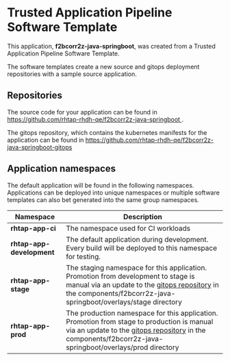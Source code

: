 # Trusted Application Pipeline Software Template

This application, **f2bcorr2z-java-springboot**, was created from a Trusted Application Pipeline Software Template.

The software templates create a new source and gitops deployment repositories with a sample source application. 

## Repositories

The source code for your application can be found in [https://github.com/rhtap-rhdh-qe/f2bcorr2z-java-springboot ](https://github.com/rhtap-rhdh-qe/f2bcorr2z-java-springboot ).
 
The gitops repository, which contains the kubernetes manifests for the application can be found in 
[https://github.com/rhtap-rhdh-qe/f2bcorr2z-java-springboot-gitops ](https://github.com/rhtap-rhdh-qe/f2bcorr2z-java-springboot-gitops ) 

## Application namespaces 

The default application will be found in the following namespaces. Applications can be deployed into unique namespaces or multiple software templates can also bet generated into the same group namespaces.  

|  Namespace   |  Description   |  
| -------- | -------- |
| **rhtap-app-ci** | The namespace used for CI workloads |
| **rhtap-app-development** | The default application during development. Every build will be deployed to this namespace for testing. |
| **rhtap-app-stage** | The staging namespace for this application. Promotion from development to stage is manual via an update to the [gitops repository](https://github.com/rhtap-rhdh-qe/f2bcorr2z-java-springboot-gitops ) in the components/f2bcorr2z-java-springboot/overlays/stage directory |
| **rhtap-app-prod** | The production namespace for this application. Promotion from stage to production is manual via an update to the [gitops repository](https://github.com/rhtap-rhdh-qe/f2bcorr2z-java-springboot-gitops ) in the components/f2bcorr2z-java-springboot/overlays/prod directory |